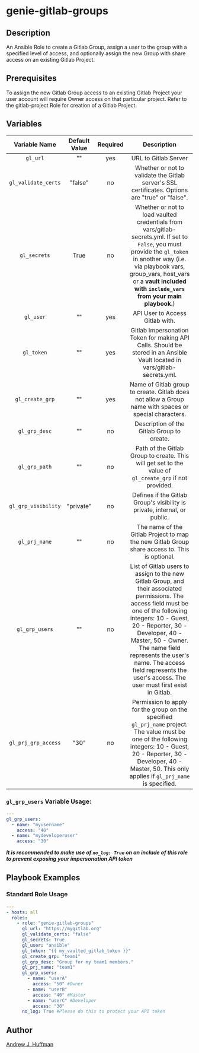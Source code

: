 # genie-gitlab-groups  
## Description  
An Ansible Role to create a Gitlab Group, assign a user to the group with a specified level of access, and optionally assign the new Group with share access on an existing Gitlab Project.
## Prerequisites
To assign the new Gitlab Group access to an existing Gitlab Project your user account will require Owner access on that particular project. Refer to the gitlab-project Role for creation of a Gitlab Project.
## Variables  
|Variable Name|Default Value|Required|Description|
|:---:|:---:|:---:|:---:|
|`gl_url`|""|yes|URL to Gitlab Server|
|`gl_validate_certs`|"false"|no|Whether or not to validate the Gitlab server's SSL certificates.  Options are "true" or "false".|
|`gl_secrets`|True|no|Whether or not to load vaulted credentials from vars/gitlab-secrets.yml.  If set to `False`, you must provide the `gl_token` in another way (i.e. via playbook vars, group_vars, host_vars or a **vault included with `include_vars` from your main playbook.**)|
|`gl_user`|""|yes|API User to Access Gitlab with.|
|`gl_token`|""|yes|Gitlab Impersonation Token for making API Calls. Should be stored in an Ansible Vault located in vars/gitlab-secrets.yml.|
|`gl_create_grp`|""|yes|Name of Gitlab group to create.  Gitlab does not allow a Group name with spaces or special characters.|
|`gl_grp_desc`|""|no|Description of the Gitlab Group to create.|
|`gl_grp_path`|""|no|Path of the Gitlab Group to create. This will get set to the value of `gl_create_grp` if not provided.|
|`gl_grp_visibility`|"private"|no|Defines if the Gitlab Group's visibility is private, internal, or public.|
|`gl_prj_name`|""|no|The name of the Gitlab Project to map the new Gitlab Group share access to. This is optional.|
|`gl_grp_users`|""|no|List of Gitlab users to assign to the new Gitlab Group, and their associated permissions.  The access field must be one of the following integers: 10 - Guest, 20 - Reporter, 30 - Developer, 40 - Master, 50 - Owner.  The name field represents the user's name.  The access field represents the user's access.  The user must first exist in Gitlab.|
|`gl_prj_grp_access`|"30"|no|Permission to apply for the group on the specified `gl_prj_name` project.  The value must be one of the following integers: 10 - Guest, 20 - Reporter, 30 - Developer, 40 - Master, 50.  This only applies if `gl_prj_name` is specified.|  
### `gl_grp_users` Variable Usage:  
```yaml
---
gl_grp_users:
  - name: "myusername"
    access: "40"
  - name: "mydeveloperuser"
    access: "30"
```
***It is recommended to make use of `no_log: True` on an include of this role to prevent exposing your impersonation API token***
## Playbook Examples
### Standard Role Usage
```yaml
---
- hosts: all
  roles:
    - role: "genie-gitlab-groups"
      gl_url: "https://mygitlab.org"
      gl_validate_certs: "false"
      gl_secrets: True
      gl_user: "ansible"
      gl_token: "{{ my_vaulted_gitlab_token }}"
      gl_create_grp: "team1"
      gl_grp_desc: "Group for my team1 members."
      gl_prj_name: "team1"
      gl_grp_users:
        - name: "userA"
          access: "50" #Owner
        - name: "userB"
          access: "40" #Master
        - name: "userC" #Developer
          access: "30"
      no_log: True #Please do this to protect your API token
```
## Author  
[Andrew J. Huffman](mailto:ahuffman@redhat.com)

